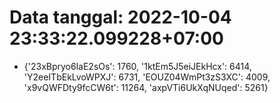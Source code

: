 # Data tanggal: 2022-10-04 23:33:22.099228+07:00

* {'23xBpryo6laE2sOs': 1760, '1ktEm5J5eiJEkHcx': 6414, 'Y2eeITbEkLvoWPXJ': 6731, 'EOUZ04WmPt3zS3XC': 4009, 'x9vQWFDty9fcCW6t': 11264, 'axpVTi6UkXqNUqed': 5261}
